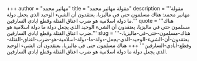+++
author = "مهاتير محمد"
title = "مقولة مهاتير محمد"
description = '''مقولة مهاتير محمد: هناك مسلمون حتى في ماليزيا، يعتقدون أن الشيء الوحيد الذي يجعل دولة ما دولة اسلامية هو ضرب اعناق القتلة وقطع ايادي السارقين.'''
quote = '''هناك مسلمون حتى في ماليزيا، يعتقدون أن الشيء الوحيد الذي يجعل دولة ما دولة اسلامية هو ضرب اعناق القتلة وقطع ايادي السارقين.'''
slug = '''هناك-مسلمون-حتى-في-ماليزيا،-يعتقدون-أن-الشيء-الوحيد-الذي-يجعل-دولة-ما-دولة-اسلامية-هو-ضرب-اعناق-القتلة-وقطع-ايادي-السارقين'''
+++
هناك مسلمون حتى في ماليزيا، يعتقدون أن الشيء الوحيد الذي يجعل دولة ما دولة اسلامية هو ضرب اعناق القتلة وقطع ايادي السارقين.
